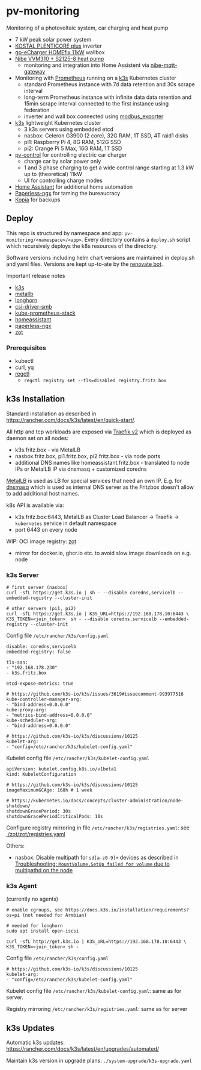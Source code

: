 # pv-monitoring
Monitoring of a photovoltaic system, car charging and heat pump

- 7 kW peak solar power system
- [KOSTAL PLENTICORE plus](https://www.kostal-solar-electric.com/en-gb/products/hybrid-inverter/plenticore-plus) inverter
- [go-eCharger HOMEfix 11kW](https://go-e.co/products/go-echarger-home/?lang=en) wallbox
- [Nibe VVM310 + S2125-8 heat pump](https://www.nibe.eu/en-eu/products/heat-pumps/air-water-heat-pumps/vvm-310)
  - monitoring and integration into Home Assistent via [nibe-mqtt-gateway](https://github.com/stephanme/nibe-mqtt-gateway)
- Monitoring with [Prometheus](https://prometheus.io) running on a [k3s](https://k3s.io) Kubernetes cluster
  - standard Prometheus instance with 7d data retention and 30s scrape interval
  - long-term Prometheus instance with infinite data data retention and 15min scrape interval connected to the first instance using federation
  - inverter and wall box connected using [modbus_exporter](https://github.com/RichiH/modbus_exporter)
- [k3s](https://k3s.io) lightweight Kubernetes cluster
  - 3 k3s servers using embedded etcd
  - nasbox: Celeron G3900 (2 core), 32G RAM, 1T SSD, 4T raid1 disks
  - pi1: Raspberry Pi 4, 8G RAM, 512G SSD
  - pi2: Orange Pi 5 Max, 16G RAM, 1T SSD
- [pv-control](https://github.com/stephanme/pv-control) for controlling electric car charger
  - charge car by solar power only
  - 1 and 3 phase charging to get a wide control range starting at 1.3 kW up to (theoretical) 11kW
  - UI for controlling charge modes
- [Home Assistant](https://www.home-assistant.io/) for additional home automation
- [Paperless-ngx](https://docs.paperless-ngx.com/) for taming the bureaucracy
- [Kopia](https://kopia.io/) for backups

## Deploy

This repo is structured by namespace and app: `pv-monitoring/<namespace>/<app>`. Every directory contains a `deploy.sh` script which recursively deploys the k8s resources of the directory. 

Software versions including helm chart versions are maintained in deploy.sh and yaml files. Versions are kept up-to-ate by the [renovate bot](https://docs.renovatebot.com/).

Important release notes
- [k3s](https://github.com/k3s-io/k3s/releases)
- [metallb](https://metallb.universe.tf/release-notes/)
- [longhorn](https://github.com/longhorn/longhorn/tree/master/CHANGELOG)
- [csi-driver-smb](https://github.com/kubernetes-csi/csi-driver-smb/releases)
- [kube-prometheus-stack](https://github.com/prometheus-community/helm-charts/tree/main/charts/kube-prometheus-stack)
- [homeassistant](https://www.home-assistant.io/blog/categories/release-notes/)
- [paperless-ngx](https://github.com/paperless-ngx/paperless-ngx/releases)
- [zot](https://github.com/project-zot/zot/releases)

### Prerequisites

- kubectl
- curl, yq
- [regctl](https://github.com/regclient/regclient)
  - `regctl registry set --tls=disabled registry.fritz.box`

## k3s Installation

Standard installation as described in https://rancher.com/docs/k3s/latest/en/quick-start/.

All http and tcp workloads are exposed via [Traefik v2](https://traefik.io/) which is deployed as daemon set on all nodes:
- k3s.fritz.box - via MetalLB
- nasbox.fritz.box, pi1.fritz.box, pi2.fritz.box - via node ports
- additional DNS names like homeassistant.fritz.box - translated to node IPs or MetalLB IP via dnsmasq + customized coredns

[MetalLB](https://metallb.universe.tf/) is used as LB for special services that need an own IP. E.g. for [dnsmasq](https://thekelleys.org.uk/dnsmasq/doc.html) which is used as internal DNS server as the Fritzbox doesn't allow to add additional host names.

k8s API is available via:
- k3s.fritz.box:6443, MetalLB as Cluster Load Balancer -> Traefik -> `kubernetes` service in default namespace
- port 6443 on every node

WIP: OCI image registry: [zot](https://zotregistry.dev/)
- mirror for docker.io, ghcr.io etc. to avoid slow image downloads on e.g. node 

### k3s Server
```
# first server (nasbox)
curl -sfL https://get.k3s.io | sh - --disable coredns,servicelb --embedded-registry --cluster-init

# other servers (pi1, pi2)
curl -sfL https://get.k3s.io | K3S_URL=https://192.168.178.10:6443 \
K3S_TOKEN=<join_token>  sh - --disable coredns,servicelb --embedded-registry --cluster-init
```

Config file `/etc/rancher/k3s/config.yaml`
```
disable: coredns,servicelb
embedded-registry: false

tls-san:
- "192.168.178.230"
- k3s.fritz.box

etcd-expose-metrics: true

# https://github.com/k3s-io/k3s/issues/3619#issuecomment-993977516
kube-controller-manager-arg:
- "bind-address=0.0.0.0"
kube-proxy-arg:
- "metrics-bind-address=0.0.0.0"
kube-scheduler-arg:
- "bind-address=0.0.0.0"

# https://github.com/k3s-io/k3s/discussions/10125
kubelet-arg:
- "config=/etc/rancher/k3s/kubelet-config.yaml"
```

Kubelet config file `/etc/rancher/k3s/kubelet-config.yaml`
```
apiVersion: kubelet.config.k8s.io/v1beta1
kind: KubeletConfiguration

# https://github.com/k3s-io/k3s/discussions/10125
imageMaximumGCAge: 168h # 1 week

# https://kubernetes.io/docs/concepts/cluster-administration/node-shutdown/
shutdownGracePeriod: 30s
shutdownGracePeriodCriticalPods: 10s
```

Configure registry mirroring in file `/etc/rancher/k3s/registries.yaml`: see [./zot/zot/registries.yaml](./zot/zot/registries.yaml)


Others:
- nasbox: Disable multipath for `sd[a-z0-9]+` devices as described in [Troubleshooting: `MountVolume.SetUp failed for volume` due to multipathd on the node](https://longhorn.io/kb/troubleshooting-volume-with-multipath/)

### k3s Agent

(currently no agents)

```
# enable cgroups, see https://docs.k3s.io/installation/requirements?os=pi (not needed for Armbian)

# needed for longhorn
sudo apt install open-iscsi

curl -sfL http://get.k3s.io | K3S_URL=https://192.168.178.10:6443 \
K3S_TOKEN=<join_token> sh -
```

Config file `/etc/rancher/k3s/config.yaml`
```
# https://github.com/k3s-io/k3s/discussions/10125
kubelet-arg:
- "config=/etc/rancher/k3s/kubelet-config.yaml"
```

Kubelet config file `/etc/rancher/k3s/kubelet-config.yaml`: same as for server.

Registry mirroring `/etc/rancher/k3s/registries.yaml`: same as for server

## k3s Updates

Automatic k3s updates: https://rancher.com/docs/k3s/latest/en/upgrades/automated/

Maintain k3s version in upgrade plans: `./system-upgrade/k3s-upgrade.yaml`